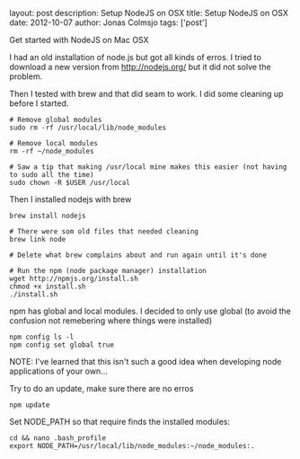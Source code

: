 layout: post
description: Setup NodeJS on OSX
title: Setup NodeJS on OSX
date: 2012-10-07
author: Jonas Colmsjo
tags: ['post']

Get started with NodeJS on Mac OSX





I had an old installation of node.js but got all kinds of erros. I tried to download a new version from http://nodejs.org/ but it did not solve the problem.

Then I tested with brew and that did seam to work. I did some cleaning up before I started.


```
# Remove global modules
sudo rm -rf /usr/local/lib/node_modules

# Remove local modules
rm -rf ~/node_modules

# Saw a tip that making /usr/local mine makes this easier (not having to sudo all the time)
sudo chown -R $USER /usr/local
```

Then I installed nodejs with brew
```
brew install nodejs

# There were som old files that needed cleaning
brew link node

# Delete what brew complains about and run again until it's done

# Run the npm (node package manager) installation
wget http://npmjs.org/install.sh
chmod +x install.sh 
./install.sh
```

npm has global and local modules. I decided to only use global (to avoid the confusion not remebering where things were installed)
```
npm config ls -l
npm config set global true
```
NOTE: I've learned that this isn't such a good idea when developing node applications of your own...

Try to do an update, make sure there are no erros
```
npm update
```

Set NODE_PATH so that require finds the installed modules:
```
cd && nano .bash_profile
export NODE_PATH=/usr/local/lib/node_modules:~/node_modules:.
```

